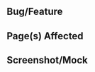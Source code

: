 ## Bug/Feature <!-- Pick one -->

<!-- Summarize how the bug can be reproduced (including browser make/model) or the functionality requested -->

## Page(s) Affected

<!-- https://code.mil/... -->

## Screenshot/Mock <!-- Pick one -->

<!-- Insert an image of the bug or sketch of the feature if relevent` -->

<!--
Please:
* Clearly and concisely name your issue
* Search for duplicate issues https://github.com/Code-dot-mil/code.mil/issues
* Split different bugs/features into different issues
-->

